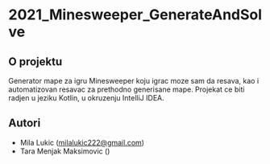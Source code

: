 # 2021_Minesweeper_GenerateAndSolve

## O projektu
Generator mape za igru Minesweeper koju igrac moze sam da resava, kao i automatizovan resavac za prethodno generisane mape.
Projekat ce biti radjen u jeziku Kotlin, u okruzenju IntelliJ IDEA.

## Autori
* Mila Lukic (milalukic222@gmail.com)
* Tara Menjak Maksimovic ()
